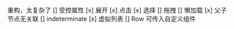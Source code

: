 重构，太复杂了 [] 受控属性
[x] 展开
[x] 点击 
[x] 选择
[] 拖拽
[] 懒加载
[x] 父子节点无关联
[] indeterminate 
[x] 虚拟列表
[] Row 可传入自定义组件
